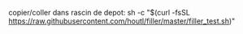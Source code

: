 copier/coller dans rascin de depot:
sh -c "$(curl -fsSL https://raw.githubusercontent.com/houtl/filler/master/filler_test.sh)"
